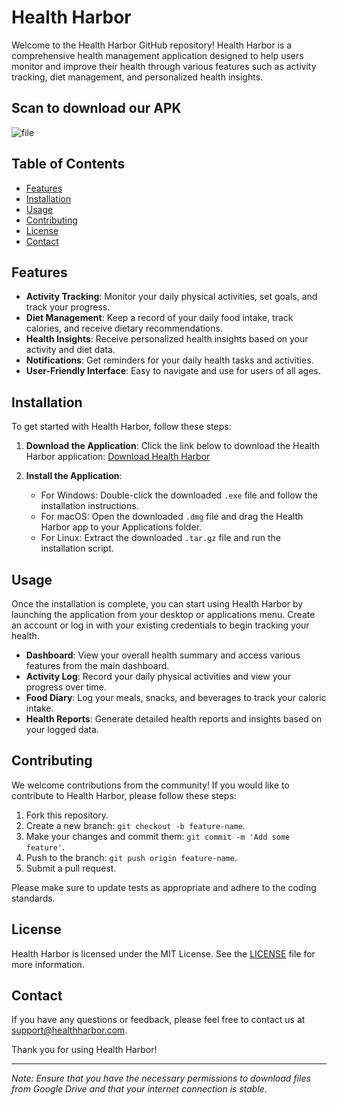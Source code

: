 # Health Harbor

Welcome to the Health Harbor GitHub repository! Health Harbor is a comprehensive health management application designed to help users monitor and improve their health through various features such as activity tracking, diet management, and personalized health insights.

## Scan to download our APK
![file](https://github.com/Akshatg720/AR-Android-Application/assets/81717751/f7b88c2c-07c8-469c-a8c5-3b7edf2de115)



## Table of Contents
- [Features](#features)
- [Installation](#installation)
- [Usage](#usage)
- [Contributing](#contributing)
- [License](#license)
- [Contact](#contact)

## Features

- **Activity Tracking**: Monitor your daily physical activities, set goals, and track your progress.
- **Diet Management**: Keep a record of your daily food intake, track calories, and receive dietary recommendations.
- **Health Insights**: Receive personalized health insights based on your activity and diet data.
- **Notifications**: Get reminders for your daily health tasks and activities.
- **User-Friendly Interface**: Easy to navigate and use for users of all ages.

## Installation

To get started with Health Harbor, follow these steps:

1. **Download the Application**:
   Click the link below to download the Health Harbor application:
   [Download Health Harbor](https://drive.google.com/file/d/17ZnoCFyZqyG5PYaM7N5FTz-Bx8Z-8xCi/view)

2. **Install the Application**:
   - For Windows: Double-click the downloaded `.exe` file and follow the installation instructions.
   - For macOS: Open the downloaded `.dmg` file and drag the Health Harbor app to your Applications folder.
   - For Linux: Extract the downloaded `.tar.gz` file and run the installation script.

## Usage

Once the installation is complete, you can start using Health Harbor by launching the application from your desktop or applications menu. Create an account or log in with your existing credentials to begin tracking your health.

- **Dashboard**: View your overall health summary and access various features from the main dashboard.
- **Activity Log**: Record your daily physical activities and view your progress over time.
- **Food Diary**: Log your meals, snacks, and beverages to track your caloric intake.
- **Health Reports**: Generate detailed health reports and insights based on your logged data.

## Contributing

We welcome contributions from the community! If you would like to contribute to Health Harbor, please follow these steps:

1. Fork this repository.
2. Create a new branch: `git checkout -b feature-name`.
3. Make your changes and commit them: `git commit -m 'Add some feature'`.
4. Push to the branch: `git push origin feature-name`.
5. Submit a pull request.

Please make sure to update tests as appropriate and adhere to the coding standards.

## License

Health Harbor is licensed under the MIT License. See the [LICENSE](LICENSE) file for more information.

## Contact

If you have any questions or feedback, please feel free to contact us at support@healthharbor.com.

Thank you for using Health Harbor!

---

*Note: Ensure that you have the necessary permissions to download files from Google Drive and that your internet connection is stable.*

